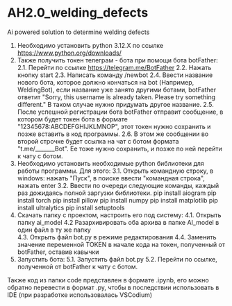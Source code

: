 # AH2.0_welding_defects
Ai powered solution to determine welding defects 

1. Необходимо установить python 3.12.X по ссылке https://www.python.org/downloads/
2. Также получить токен телеграм - бота при помощи бота botFather:
 2.1. Перейти по ссылке https://telegram.me/BotFather
 2.2. Нажать кнопку start
 2.3. Написать команду /newbot
 2.4. Ввести название нового бота, которое должно кончаться на bot (Например, WeldingBot),
 если название уже занято другими ботами, botFather ответит
 "Sorry, this username is already taken. Please try something different."
 В таком случае нужно придумать другое название.
 2.5. После успешной регистрации бота botFather отправит сообщение, в котором будет токен бота в формате
 "12345678:ABCDEFGHIJKLMNOP", этот токен нужно сохранить и позже вставить в код программы.
 2.6. В этом же сообщении во второй строчке будет ссылка на чат с ботом формата "t.me/_______Bot".
 Ее тоже нужно сохранить, и позже по ней перейти к чату с ботом.
3. Необходимо установить необходимые python библиотеки для работы программы. Для этого:
 3.1. Открыть командную строку, в windows: нажать "Пуск", в поиске ввести "командная строка", нажать enter
 3.2. Ввести по очереди следующие команды, каждый раз дожидаясь полной заргузки библиотеки.
pip install aiogram
pip install torch
pip install pillow
pip install numpy
pip install matplotlib
pip install ultralytics
pip install setuptools
4. Скачать папку с проектом, настроить его под систему:
 4.1. Открыть папку ai_model
 4.2  Разархивировать оба архива в папке AI_model в один файл в ту же папку                                         
 4.3. Открыть файл bot.py в режиме редактирования
 4.4. Заменить значение переменной TOKEN в начале кода на токен, полученный от botFather, оставив кавычки
5. Запустить бота:
 5.1. Запустить файл bot.py
 5.2. Перейти по ссылке, полученной от botFather к чату с ботом.

Также код из папки code представлен в формате .ipynb, его можно обратно перевести в формат .py, чтобы в последствии использовать в IDE (при разработке использовалась VSCodium)
